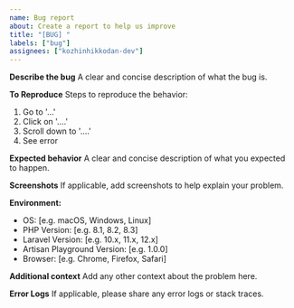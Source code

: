```yaml
---
name: Bug report
about: Create a report to help us improve
title: "[BUG] "
labels: ["bug"]
assignees: ["kozhinhikkodan-dev"]
---
```


**Describe the bug**
A clear and concise description of what the bug is.

**To Reproduce**
Steps to reproduce the behavior:

1. Go to '...'
2. Click on '....'
3. Scroll down to '....'
4. See error

**Expected behavior**
A clear and concise description of what you expected to happen.

**Screenshots**
If applicable, add screenshots to help explain your problem.

**Environment:**

-   OS: [e.g. macOS, Windows, Linux]
-   PHP Version: [e.g. 8.1, 8.2, 8.3]
-   Laravel Version: [e.g. 10.x, 11.x, 12.x]
-   Artisan Playground Version: [e.g. 1.0.0]
-   Browser: [e.g. Chrome, Firefox, Safari]

**Additional context**
Add any other context about the problem here.

**Error Logs**
If applicable, please share any error logs or stack traces.
